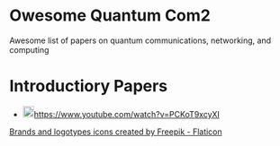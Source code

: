 # Owesome Quantum Com2
Awesome list of papers on quantum communications, networking, and computing


# Introductiory Papers
- <img src="https://github.com/user-attachments/assets/4d07a54c-2aa7-4b0b-a283-48536610406d" alt="Youtube" width="20"/>https://www.youtube.com/watch?v=PCKoT9xcyXI


<a href="https://www.flaticon.com/free-icons/brands-and-logotypes" title="brands and logotypes icons"> Brands and logotypes icons created by Freepik - Flaticon</a>
